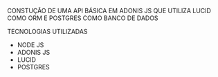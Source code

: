 CONSTUÇÃO DE UMA API BÁSICA EM ADONIS JS QUE UTILIZA LUCID COMO ORM E POSTGRES COMO BANCO DE DADOS

TECNOLOGIAS UTILIZADAS
* NODE JS
* ADONIS JS 
* LUCID
* POSTGRES
